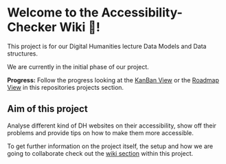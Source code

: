 # Welcome to the Accessibility-Checker Wiki 👋!

This project is for our Digital Humanities lecture Data Models and Data structures.

We are currently in the initial phase of our project.

**Progress:** Follow the progress looking at the [KanBan View](https://github.com/users/YuriDevAT/projects/12/views/1) or the [Roadmap View](https://github.com/users/YuriDevAT/projects/12/views/4) in this repositories projects section.

## Aim of this project

Analyse different kind of DH websites on their accessibility, show off their problems and provide tips on how to make them more accessible.

To get further information on the project itself, the setup and how we are going to collaborate check out the [wiki section](https://github.com/YuriDevAT/accessibility-checker/wiki) within this project.
